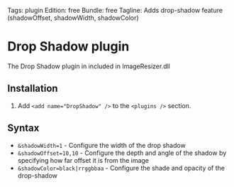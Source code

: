Tags: plugin
Edition: free
Bundle: free
Tagline: Adds drop-shadow feature (shadowOffset, shadowWidth, shadowColor)

# Drop Shadow plugin

The Drop Shadow plugin in included in ImageResizer.dll

## Installation

1. Add `<add name="DropShadow" />` to the `<plugins />` section.


## Syntax

* `&shadowWidth=1` - Configure the width of the drop shadow
* `&shadowOffset=10,10` - Configure the depth and angle of the shadow by specifying how far offset it is from the image
* `&shadowColor=black|rrggbbaa` - Configure the shade and opacity of the drop-shadow